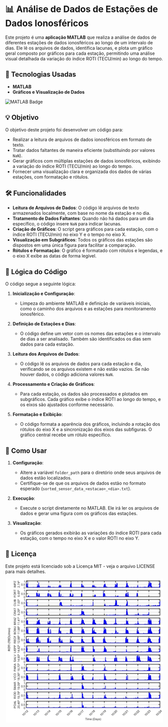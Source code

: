 # 📊 Análise de Dados de Estações de Dados Ionosféricos

Este projeto é uma **aplicação MATLAB** que realiza a análise de dados de diferentes estações de dados ionosféricos ao longo de um intervalo de dias. Ele lê os arquivos de dados, identifica lacunas, e plota um gráfico geral composto por gráficos para cada estação, permitindo uma análise visual detalhada da variação do índice ROTI (TECU/min) ao longo do tempo.

## 🚀 Tecnologias Usadas

- **MATLAB**
- **Gráficos e Visualização de Dados**

![MATLAB Badge](https://img.shields.io/badge/MATLAB-R2023b-red)

## 💡 Objetivo

O objetivo deste projeto foi desenvolver um código para:

- Realizar a leitura de arquivos de dados ionosféricos em formato de texto.
- Tratar dados faltantes de maneira eficiente (substituindo por valores `NaN`).
- Gerar gráficos com múltiplas estações de dados ionosféricos, exibindo a variação do índice ROTI (TECU/min) ao longo do tempo.
- Fornecer uma visualização clara e organizada dos dados de várias estações, com formatação e rótulos.

## 🛠 Funcionalidades

- **Leitura de Arquivos de Dados**: O código lê arquivos de texto armazenados localmente, com base no nome da estação e no dia.
- **Tratamento de Dados Faltantes**: Quando não há dados para um dia específico, o código insere `NaN` para indicar lacunas.
- **Criação de Gráficos**: O script gera gráficos para cada estação, com o índice ROTI (TECU/min) no eixo Y e o tempo no eixo X.
- **Visualização em Subgráficos**: Todos os gráficos das estações são dispostos em uma única figura para facilitar a comparação.
- **Rótulos e Formatação**: O gráfico é formatado com rótulos e legendas, e o eixo X exibe as datas de forma legível.

## 📜 Lógica do Código

O código segue a seguinte lógica:

1. **Inicialização e Configuração**:
   - Limpeza do ambiente MATLAB e definição de variáveis iniciais, como o caminho dos arquivos e as estações para monitoramento ionosférico.

2. **Definição de Estações e Dias**:
   - O código define um vetor com os nomes das estações e o intervalo de dias a ser analisado. Também são identificados os dias sem dados para cada estação.

3. **Leitura dos Arquivos de Dados**:
   - O código lê os arquivos de dados para cada estação e dia, verificando se os arquivos existem e não estão vazios. Se não houver dados, o código adiciona valores `NaN`.

4. **Processamento e Criação de Gráficos**:
   - Para cada estação, os dados são processados e plotados em subgráficos. Cada gráfico exibe o índice ROTI ao longo do tempo, e os eixos são ajustados conforme necessário.

5. **Formatação e Exibição**:
   - O código formata a aparência dos gráficos, incluindo a rotação dos rótulos do eixo X e a sincronização dos eixos das subfiguras. O gráfico central recebe um rótulo específico.

## 📜 Como Usar

1. **Configuração**:
   - Altere a variável `folder_path` para o diretório onde seus arquivos de dados estão localizados.
   - Certifique-se de que os arquivos de dados estão no formato esperado (`sorted_sensor_data_<estacao>_<dia>.txt`).

2. **Execução**:
   - Execute o script diretamente no MATLAB. Ele irá ler os arquivos de dados e gerar uma figura com os gráficos das estações.

3. **Visualização**:
   - Os gráficos gerados exibirão as variações do índice ROTI para cada estação, com o tempo no eixo X e o valor ROTI no eixo Y.

## 📜 Licença

Este projeto está licenciado sob a Licença MIT - veja o arquivo LICENSE para mais detalhes.

<div align="center">
  <img src="images/image.png" alt="Código ROTI" width="500">
</div>
